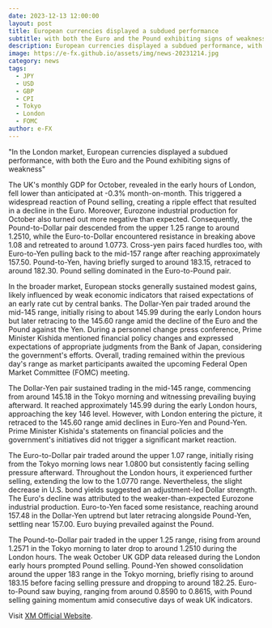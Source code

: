```yaml
---
date: 2023-12-13 12:00:00
layout: post
title: European currencies displayed a subdued performance
subtitle: with both the Euro and the Pound exhibiting signs of weakness.
description: European currencies displayed a subdued performance, with both the Euro and the Pound exhibiting signs of weakness. 
image: https://e-fx.github.io/assets/img/news-20231214.jpg
category: news
tags:
  - JPY
  - USD
  - GBP
  - CPI
  - Tokyo
  - London
  - FOMC
author: e-FX
---
```


"In the London market, European currencies displayed a subdued performance, with both the Euro and the Pound exhibiting signs of weakness"

The UK's monthly GDP for October, revealed in the early hours of London, fell lower than anticipated at -0.3% month-on-month. This triggered a widespread reaction of Pound selling, creating a ripple effect that resulted in a decline in the Euro. Moreover, Eurozone industrial production for October also turned out more negative than expected. Consequently, the Pound-to-Dollar pair descended from the upper 1.25 range to around 1.2510, while the Euro-to-Dollar encountered resistance in breaking above 1.08 and retreated to around 1.0773. Cross-yen pairs faced hurdles too, with Euro-to-Yen pulling back to the mid-157 range after reaching approximately 157.50. Pound-to-Yen, having briefly surged to around 183.15, retraced to around 182.30. Pound selling dominated in the Euro-to-Pound pair.

In the broader market, European stocks generally sustained modest gains, likely influenced by weak economic indicators that raised expectations of an early rate cut by central banks. The Dollar-Yen pair traded around the mid-145 range, initially rising to about 145.99 during the early London hours but later retracing to the 145.60 range amid the decline of the Euro and the Pound against the Yen. During a personnel change press conference, Prime Minister Kishida mentioned financial policy changes and expressed expectations of appropriate judgments from the Bank of Japan, considering the government's efforts. Overall, trading remained within the previous day's range as market participants awaited the upcoming Federal Open Market Committee (FOMC) meeting.

The Dollar-Yen pair sustained trading in the mid-145 range, commencing from around 145.18 in the Tokyo morning and witnessing prevailing buying afterward. It reached approximately 145.99 during the early London hours, approaching the key 146 level. However, with London entering the picture, it retraced to the 145.60 range amid declines in Euro-Yen and Pound-Yen. Prime Minister Kishida's statements on financial policies and the government's initiatives did not trigger a significant market reaction.

The Euro-to-Dollar pair traded around the upper 1.07 range, initially rising from the Tokyo morning lows near 1.0800 but consistently facing selling pressure afterward. Throughout the London hours, it experienced further selling, extending the low to the 1.0770 range. Nevertheless, the slight decrease in U.S. bond yields suggested an adjustment-led Dollar strength. The Euro's decline was attributed to the weaker-than-expected Eurozone industrial production. Euro-to-Yen faced some resistance, reaching around 157.48 in the Dollar-Yen uptrend but later retracing alongside Pound-Yen, settling near 157.00. Euro buying prevailed against the Pound.

The Pound-to-Dollar pair traded in the upper 1.25 range, rising from around 1.2571 in the Tokyo morning to later drop to around 1.2510 during the London hours. The weak October UK GDP data released during the London early hours prompted Pound selling. Pound-Yen showed consolidation around the upper 183 range in the Tokyo morning, briefly rising to around 183.15 before facing selling pressure and dropping to around 182.25. Euro-to-Pound saw buying, ranging from around 0.8590 to 0.8615, with Pound selling gaining momentum amid consecutive days of weak UK indicators.

Visit [XM Official Website](https://clicks.pipaffiliates.com/c?c=550036&l=en&p=0).